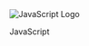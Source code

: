<img src="/svg/skills/javascript.svg" alt="JavaScript Logo" class="skill-image" />

<p class="skill-text">JavaScript</p>
